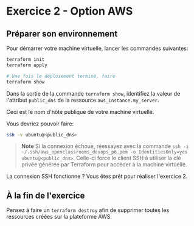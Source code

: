 # Exercice 2 - Option AWS

## Préparer son environnement

Pour démarrer votre machine virtuelle, lancer les commandes suivantes:

```bash
terraform init
terraform apply

# Une fois le déploiement terminé, faire
terraform show
```

Dans la sortie de la commande `terraform show`, identifiez la valeur de l'attribut `public_dns` de la ressource `aws_instance.my_server`.

Ceci est le nom d'hôte publique de votre machine virtuelle.

Vous devriez pouvoir faire:

```bash
ssh -v ubuntu@<public_dns>
```

> **Note** Si la connexion échoue, réessayez avec la commande `ssh -i ~/.ssh/aws_openclassrooms_devops_p6.pem -o IdentitiesOnly=yes ubuntu@<public_dns>`. Celle-ci force le client SSH à utiliser la clé privée générée par Terraform pour accéder à la machine virtuelle.

La connexion SSH fonctionne ? Vous êtes prêt pour réaliser l'exercice 2.

## À la fin de l'exercice

Pensez à faire un `terraform destroy` afin de supprimer toutes les ressources créées sur la plateforme AWS.
